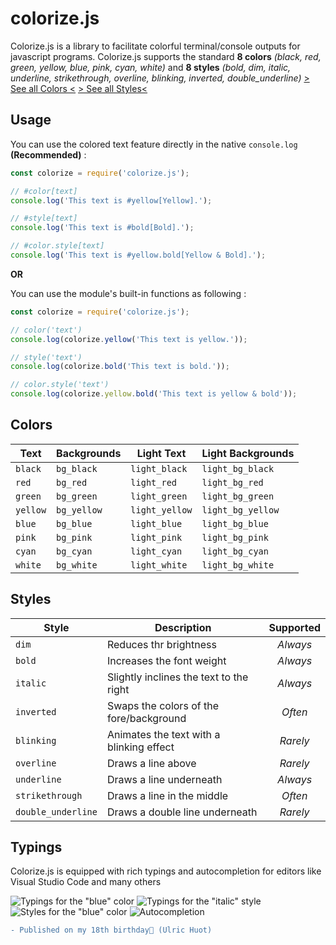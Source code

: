 # colorize.js

Colorize.js is a library to facilitate colorful terminal/console outputs for javascript programs.
Colorize.js supports the standard **8 colors** *(black, red, green, yellow, blue, pink, cyan, white)*
and **8 styles** *(bold, dim, italic, underline, strikethrough, overline, blinking, inverted, double_underline)*
[> See all Colors <](#colors) [> See all Styles<](#styles)
## Usage

You can use the colored text feature directly in the native `console.log` **(Recommended)** : 
```js
const colorize = require('colorize.js');

// #color[text]
console.log('This text is #yellow[Yellow].');

// #style[text]
console.log('This text is #bold[Bold].');

// #color.style[text]
console.log('This text is #yellow.bold[Yellow & Bold].');
```
**OR**

You can use the module's built-in functions as following :
```js
const colorize = require('colorize.js');

// color('text')
console.log(colorize.yellow('This text is yellow.'));

// style('text')
console.log(colorize.bold('This text is bold.'));

// color.style('text')
console.log(colorize.yellow.bold('This text is yellow & bold'));
```

## Colors

| Text     | Backgrounds | Light Text     | Light Backgrounds |
| -------- | ----------- | -------------- | ----------------- |
| `black`  | `bg_black`  | `light_black`  | `light_bg_black`  |
| `red`    | `bg_red`    | `light_red`    | `light_bg_red`    |
| `green`  | `bg_green`  | `light_green`  | `light_bg_green`  |
| `yellow` | `bg_yellow` | `light_yellow` | `light_bg_yellow` |
| `blue`   | `bg_blue`   | `light_blue`   | `light_bg_blue`   |
| `pink`   | `bg_pink`   | `light_pink`   | `light_bg_pink`   |
| `cyan`   | `bg_cyan`   | `light_cyan`   | `light_bg_cyan`   |
| `white`  | `bg_white`  | `light_white`  | `light_bg_white`  |

## Styles

| Style              | Description                              | Supported |
| ------------------ | ---------------------------------------- | :-------: |
| `dim`              | Reduces thr brightness                   | *Always*  |
| `bold`             | Increases the font weight                | *Always*  |
| `italic`           | Slightly inclines the text to the right  | *Always*  |
| `inverted`         | Swaps the colors of the fore/background  | *Often*   |
| `blinking`         | Animates the text with a blinking effect | *Rarely*  |
| `overline`         | Draws a line above                       | *Rarely*  |
| `underline`        | Draws a line underneath                  | *Always*  |
| `strikethrough`    | Draws a line in the middle               | *Often*   |
| `double_underline` | Draws a double line underneath           | *Rarely*  |

## Typings

Colorize.js is equipped with rich typings and autocompletion for editors like Visual Studio Code and many others

![Typings for the "blue" color](https://i.imgur.com/oOQ6QdE.png)
![Typings for the "italic" style](https://i.imgur.com/KYLrBwC.png)
![Styles for the "blue" color](https://i.imgur.com/PFXKXNx.png)
![Autocompletion](https://i.imgur.com/nTeFVY6.png)


```diff
- Published on my 18th birthday🥳 (Ulric Huot)
```